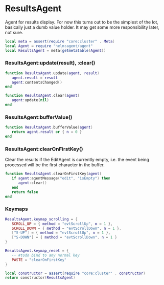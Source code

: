 # ResultsAgent

Agent for results display\. For now this turns out to be the simplest of the
lot, basically just a dumb value holder\. It may get some more responsibility
later, not sure\.

```lua
local meta = assert(require "core:cluster" . Meta)
local Agent = require "helm:agent/agent"
local ResultsAgent = meta(getmetatable(Agent))
```


### ResultsAgent:update\(result\), :clear\(\)

```lua
function ResultsAgent.update(agent, result)
   agent.result = result
   agent:contentsChanged()
end

function ResultsAgent.clear(agent)
   agent:update(nil)
end
```


### ResultsAgent:bufferValue\(\)

```lua
function ResultsAgent.bufferValue(agent)
   return agent.result or { n = 0 }
end
```


### ResultsAgent:clearOnFirstKey\(\)

Clear the results if the EditAgent is currently empty, i\.e\. the event being
processed will be the first character in the buffer\.

```lua
function ResultsAgent.clearOnFirstKey(agent)
   if agent:agentMessage("edit", "isEmpty") then
      agent:clear()
   end
   return false
end
```

### Keymaps

```lua
ResultsAgent.keymap_scrolling = {
   SCROLL_UP = { method = "evtScrollUp", n = 1 },
   SCROLL_DOWN = { method = "evtScrollDown", n = 1 },
   ["S-UP"] = { method = "evtScrollUp", n = 1 },
   ["S-DOWN"] = { method = "evtScrollDown", n = 1 }
}

ResultsAgent.keymap_reset = {
   -- #todo bind to any normal key
   PASTE = "clearOnFirstKey"
}
```


```lua
local constructor = assert(require "core:cluster" . constructor)
return constructor(ResultsAgent)
```
